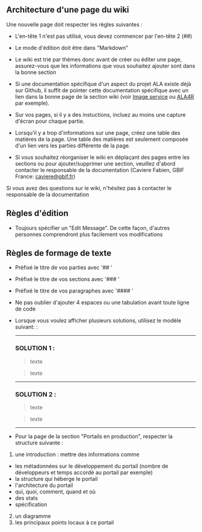 ## Architecture d'une page du wiki

Une nouvelle page doit respecter les règles suivantes :

- L'en-tête 1 n'est pas utilisé, vous devez commencer par l'en-tête 2 (##)

- Le mode d'édition doit être dans "Markdown"

- Le wiki est trié par thèmes donc avant de créer ou éditer une page, assurez-vous que les informations que vous souhaitez ajouter sont dans la bonne section

- Si une documentation spécifique d'un aspect du projet ALA existe déjà sur Github, il suffit de pointer cette documentation spécifique avec un lien dans la bonne page de la section wiki (voir [Image service](https://github.com/AtlasOfLivingAustralia/documentation/wiki/Image-service) ou [ALA4R](https://github.com/AtlasOfLivingAustralia/documentation/wiki/ALA4R) par exemple).

- Sur vos pages, si il y a des instuctions, incluez au moins une capture d'écran pour chaque partie.

- Lorsqu'il y a trop d'informations sur une page, créez une table des matières de la page.
Une table des matières est seulement composée d'un lien vers les parties différente de la page.

- Si vous souhaitez réorganiser le wiki en déplaçant des pages entre les sections ou pour ajouter/supprimer une section, veuillez d'abord contacter le responsable de la documentation (Caviere Fabien, GBIF France: caviere@gbif.fr)

Si vous avez des questions sur le wiki, n'hésitez pas à contacter le responsable de la documentation

## Règles d'édition
	
- Toujours spécifier un "Edit Message". De cette façon, d'autres personnes comprendront plus facilement vos modifications
	
## Règles de formage de texte

- Préfixé le titre de vos parties avec '## '
	
- Préfixé le titre de vos sections avec '### '
	
- Préfixé le titre de vos paragraphes avec '#### '
	
- Ne pas oublier d'ajouter 4 espaces ou une tabulation avant toute ligne de code

- Lorsque vous voulez afficher plusieurs solutions, utilisez le modèle suivant: :
	
	***

	### SOLUTION 1 :
 
	>texte

	>texte

	***
	
	### SOLUTION 2 :
 
	>texte

	>texte

	***

- Pour la page de la section "Portails en production", respecter la structure suivante :
 1) une introduction : mettre des informations comme
   + les métadonnées sur le développement du portail (nombre de développeurs et temps accordé au portail par exemple)
   + la structure qui héberge le portail
   + l'architecture du portail
   + qui, quoi, comment, quand et où
   + des stats
   + spécification
 2) un diagramme
 3) les principaux points locaux à ce portail